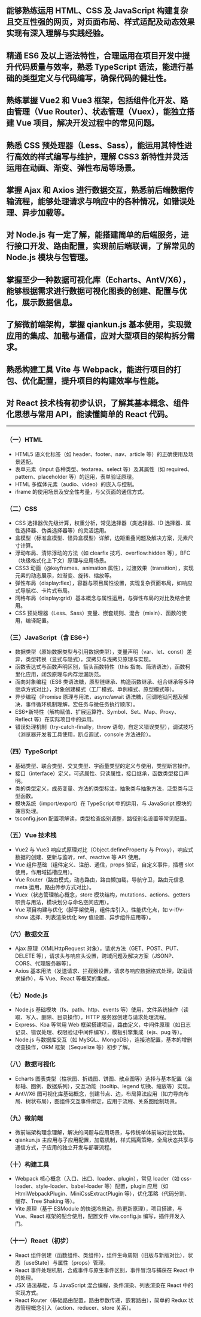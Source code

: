 ## 能够熟练运用 HTML、CSS 及 JavaScript 构建复杂且交互性强的网页，对页面布局、样式适配及动态效果实现有深入理解与实践经验。

## 精通 ES6 及以上语法特性，合理运用在项目开发中提升代码质量与效率，熟悉 TypeScript 语法，能进行基础的类型定义与代码编写，确保代码的健壮性。

## 熟练掌握 Vue2 和 Vue3 框架，包括组件化开发、路由管理（Vue Router）、状态管理（Vuex），能独立搭建 Vue 项目，解决开发过程中的常见问题。

## 熟悉 CSS 预处理器（Less、Sass），能运用其特性进行高效的样式编写与维护，理解 CSS3 新特性并灵活运用在动画、渐变、弹性布局等场景。

## 掌握 Ajax 和 Axios 进行数据交互，熟悉前后端数据传输流程，能够处理请求与响应中的各种情况，如错误处理、异步加载等。

## 对 Node.js 有一定了解，能搭建简单的后端服务，进行接口开发、路由配置，实现前后端联调，了解常见的 Node.js 模块与包管理。

## 掌握至少一种数据可视化库（Echarts、AntV/X6），能够根据需求进行数据可视化图表的创建、配置与优化，展示数据信息。

## 了解微前端架构，掌握 qiankun.js 基本使用，实现微应用的集成、加载与通信，应对大型项目的架构拆分需求。

## 熟悉构建工具 Vite 与 Webpack，能进行项目的打包、优化配置，提升项目的构建效率与性能。

## 对 React 技术栈有初步认识，了解其基本概念、组件化思想与常用 API，能读懂简单的 React 代码。

---

### （一）HTML
- HTML5 语义化标签（如 header、footer、nav、article 等）的正确使用及场景适配。
- 表单元素（input 各种类型、textarea、select 等）及其属性（如 required、pattern、placeholder 等）的运用，表单验证原理。
- HTML 多媒体元素（audio、video）的嵌入与控制。
- iframe 的使用场景及安全性考量，与父页面的通信方式。

### （二）CSS
- CSS 选择器优先级计算，权重分析，常见选择器（类选择器、ID 选择器、属性选择器、伪类选择器等）的灵活运用。
- 盒模型（标准盒模型、怪异盒模型）详解，边距重叠问题及解决方案，元素尺寸计算。
- 浮动布局、清除浮动的方法（如 clearfix 技巧、overflow:hidden 等），BFC（块级格式化上下文）原理与应用场景。
- CSS3 动画（@keyframes、animation 属性），过渡效果（transition），实现元素的动态展示，如渐变、旋转、缩放等。
- 弹性布局（display:flex），容器与项目属性设置，实现复杂页面布局，如响应式导航栏、卡片式布局。
- 网格布局（display:grid）基本概念与属性运用，与弹性布局的对比及结合使用。
- CSS 预处理器（Less、Sass）变量、嵌套规则、混合（mixin）、函数的使用，编译配置。

### （三）JavaScript（含 ES6+）
- 数据类型（原始数据类型与引用数据类型），变量声明（var、let、const）差异，类型转换（显式与隐式），深拷贝与浅拷贝原理与实现。
- 函数表达式与函数声明区别，箭头函数特性（this 指向、简洁语法），函数柯里化应用，闭包原理与内存泄漏防范。
- 面向对象编程（ES6 类语法糖，原型链继承、构造函数继承、组合继承等多种继承方式对比），对象创建模式（工厂模式、单例模式、原型模式等）。
- 异步编程（Promise 原理与用法，async/await 语法糖，回调地狱问题及解决，事件循环机制理解，宏任务与微任务执行顺序）。
- ES6+新特性（解构赋值、扩展运算符、Symbol、Set、Map、Proxy、Reflect 等）在实际项目中的运用。
- 错误处理机制（try-catch-finally，throw 语句，自定义错误类型），调试技巧（浏览器开发者工具使用，断点调试，console 方法进阶）。

### （四）TypeScript
- 基础类型、联合类型、交叉类型、字面量类型的定义与使用，类型断言操作。
- 接口（interface）定义，可选属性、只读属性，接口继承，函数类型接口声明。
- 类的类型定义，成员变量、方法的类型标注，抽象类与抽象方法，泛型类与泛型函数。
- 模块系统（import/export）在 TypeScript 中的运用，与 JavaScript 模块的兼容处理。
- tsconfig.json 配置项解读，类型检查级别调整，路径别名设置等常见配置。

### （五）Vue 技术栈
- Vue2 与 Vue3 响应式原理对比（Object.defineProperty 与 Proxy），响应式数据的创建、更新与监听，ref、reactive 等 API 使用。
- Vue 组件基础（组件定义、注册、通信，props 验证，自定义事件，插槽 slot 使用，作用域插槽应用）。
- Vue Router（路由模式，动态路由，路由懒加载，导航守卫，路由元信息 meta 运用，路由传参方式对比）。
- Vuex（状态管理核心概念，store 模块结构，mutations、actions、getters 职责与用法，模块划分与命名空间应用）。
- Vue 项目构建与优化（脚手架使用，组件库引入，性能优化点，如 v-if/v-show 选择、列表渲染优化 key 值设置、异步组件应用等）。

### （六）数据交互
- Ajax 原理（XMLHttpRequest 对象），请求方法（GET、POST、PUT、DELETE 等），请求头与响应头设置，跨域问题及解决方案（JSONP、CORS、代理服务器等）。
- Axios 基本用法（发送请求、拦截器设置，请求与响应数据格式处理，取消请求操作），与 Vue、React 等框架的集成。

### （七）Node.js
- Node.js 基础模块（fs、path、http、events 等）使用，文件系统操作（读取、写入、删除、目录操作），HTTP 服务器创建与请求处理流程。
- Express、Koa 等常用 Web 框架搭建项目，路由定义，中间件原理（如日志记录、错误处理、权限验证中间件编写），模板引擎集成（ejs、pug 等）。
- Node.js 与数据库交互（如 MySQL、MongoDB），连接池配置，基本的增删改查操作，ORM 框架（Sequelize 等）初步了解。

### （八）数据可视化
- Echarts 图表类型（柱状图、折线图、饼图、散点图等）选择与基本配置（坐标轴、图例、数据系列），交互功能（tooltip、legend 切换、缩放等）实现。
- AntV/X6 图可视化库基础概念，创建节点、边，布局算法应用（如力导向布局、树状布局），图组件交互事件绑定，应用于流程、关系图绘制场景。

### （九）微前端
- 微前端架构理念理解，解决的问题与应用场景，与传统单体前端对比优势。
- qiankun.js 主应用与子应用配置，加载机制，样式隔离策略，全局状态共享与通信方式，子应用的独立开发与部署流程。

### （十）构建工具
- Webpack 核心概念（入口、出口、loader、plugin），常见 loader（如 css-loader、style-loader、babel-loader 等）配置，plugin 应用（如 HtmlWebpackPlugin、MiniCssExtractPlugin 等），优化策略（代码分割、缓存、Tree Shaking 等）。
- Vite 原理（基于 ESModule 的快速冷启动，热更新原理），项目搭建，与 Vue、React 框架的配合使用，配置文件 vite.config.js 编写，插件开发入门。

### （十一）React（初步）
- React 组件创建（函数组件、类组件），组件生命周期（旧版与新版对比），状态（useState）与属性（props）管理。
- React 事件处理机制，合成事件与原生事件区别，事件冒泡与捕获在 React 中的处理。
- JSX 语法基础，与 JavaScript 混合编程，条件渲染、列表渲染在 React 中的实现方式。
- React Router（基础路由配置，路由参数传递，嵌套路由），简单的 Redux 状态管理概念引入（action、reducer、store 关系）。